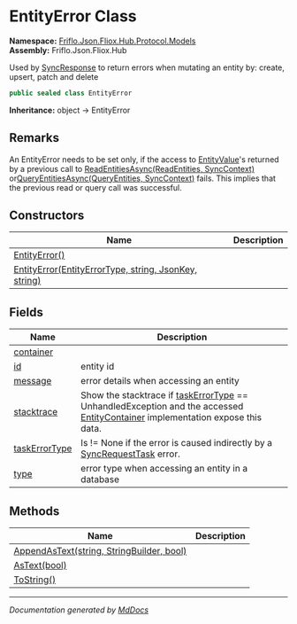 ﻿<!--  
  <auto-generated>   
    The contents of this file were generated by a tool.  
    Changes to this file may be list if the file is regenerated  
  </auto-generated>   
-->

# EntityError Class

**Namespace:** [Friflo.Json.Fliox.Hub.Protocol.Models](../index.md)  
**Assembly:** Friflo.Json.Fliox.Hub

Used by [SyncResponse](../../SyncResponse/index.md) to return errors when mutating an entity by: create, upsert, patch and delete

```csharp
public sealed class EntityError
```

**Inheritance:** object → EntityError

## Remarks

An EntityError needs to be set only, if the access to [EntityValue](../EntityValue/index.md)'s returned by a previous call to [ReadEntitiesAsync(ReadEntities, SyncContext)](../../../Host/EntityContainer/methods/ReadEntitiesAsync.md) or[QueryEntitiesAsync(QueryEntities, SyncContext)](../../../Host/EntityContainer/methods/QueryEntitiesAsync.md) fails. This implies that the previous read or query call was successful.

## Constructors

| Name                                                                                                                            | Description |
| ------------------------------------------------------------------------------------------------------------------------------- | ----------- |
| [EntityError()](constructors/index.md#entityerror)                                                                              |             |
| [EntityError(EntityErrorType, string, JsonKey, string)](constructors/index.md#entityerrorentityerrortype-string-jsonkey-string) |             |

## Fields

| Name                                     | Description                                                                                                                                                                                                    |
| ---------------------------------------- | -------------------------------------------------------------------------------------------------------------------------------------------------------------------------------------------------------------- |
| [container](fields/container.md)         |                                                                                                                                                                                                                |
| [id](fields/id.md)                       | entity id                                                                                                                                                                                                      |
| [message](fields/message.md)             | error details when accessing an entity                                                                                                                                                                         |
| [stacktrace](fields/stacktrace.md)       | Show the stacktrace if [taskErrorType](fields/taskErrorType.md) \=\= UnhandledException            and the accessed [EntityContainer](../../../Host/EntityContainer/index.md) implementation expose this data. |
| [taskErrorType](fields/taskErrorType.md) | Is \!\= None if the error is caused indirectly by a [SyncRequestTask](../../Tasks/SyncRequestTask/index.md) error.                                                                                             |
| [type](fields/type.md)                   | error type when accessing an entity in a database                                                                                                                                                              |

## Methods

| Name                                                                 | Description |
| -------------------------------------------------------------------- | ----------- |
| [AppendAsText(string, StringBuilder, bool)](methods/AppendAsText.md) |             |
| [AsText(bool)](methods/AsText.md)                                    |             |
| [ToString()](methods/ToString.md)                                    |             |

___

*Documentation generated by [MdDocs](https://github.com/ap0llo/mddocs)*
